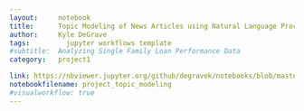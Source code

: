 ```yaml
---
layout:     notebook
title:      Topic Modeling of News Articles using Natural Language Processing
author:     Kyle DeGrave
tags: 		  jupyter workflows template
#subtitle:  Analyzing Single Family Loan Performance Data
category:   project1

link: https://nbviewer.jupyter.org/github/degravek/notebooks/blob/master/project_topic_modeling.ipynb
notebookfilename: project_topic_modeling
#visualworkflow: true
---
```

